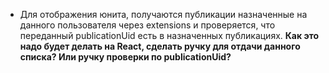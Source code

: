 - Для отображения юнита, получаются публикации назначенные на данного пользователя через extensions и проверяется, что переданный publicationUid есть в назначенных публикациях. **Как это надо будет делать на React, сделать ручку для отдачи данного списка? Или ручку проверки по publicationUid?**
